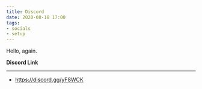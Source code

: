 ```yaml
---
title: Discord
date: 2020-08-18 17:00
tags: 
- socials
- setup
---
```

Hello, again. 

**Discord Link**
___

- https://discord.gg/yF8WCK
